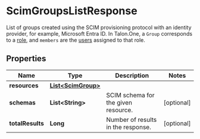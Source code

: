 

# ScimGroupsListResponse

List of groups created using the SCIM provisioning protocol with an identity provider, for example, Microsoft Entra ID. In Talon.One, a `Group` corresponds to a [role](https://docs.talon.one/docs/product/account/account-settings/managing-roles), and `members` are the [users](https://docs.talon.one/docs/product/account/account-settings/managing-users) assigned to that role.
## Properties

Name | Type | Description | Notes
------------ | ------------- | ------------- | -------------
**resources** | [**List&lt;ScimGroup&gt;**](ScimGroup.md) |  | 
**schemas** | **List&lt;String&gt;** | SCIM schema for the given resource. |  [optional]
**totalResults** | **Long** | Number of results in the response. |  [optional]



